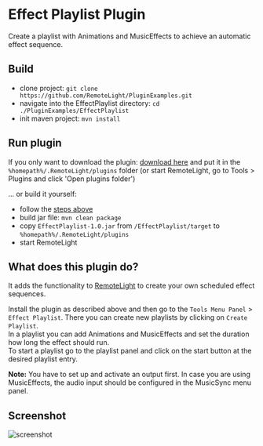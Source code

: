 # Effect Playlist Plugin
Create a playlist with Animations and MusicEffects to achieve an automatic effect sequence.

## Build
- clone project: `git clone https://github.com/RemoteLight/PluginExamples.git`
- navigate into the EffectPlaylist directory: `cd ./PluginExamples/EffectPlaylist`
- init maven project: `mvn install`

## Run plugin
If you only want to download the plugin: [download here](https://github.com/RemoteLight/PluginExamples/raw/master/EffectPlaylist/target/EffectPlaylist-1.1.jar) and put it in the `%homepath%/.RemoteLight/plugins` folder (or start RemoteLight, go to Tools > Plugins and click 'Open plugins folder')

... or build it yourself:
- follow the [steps above](#build)
- build jar file: `mvn clean package`
- copy `EffectPlaylist-1.0.jar` from `/EffectPlaylist/target` to `%homepath%/.RemoteLight/plugins`
- start RemoteLight

## What does this plugin do?
It adds the functionality to [RemoteLight](https://github.com/Drumber/RemoteLight) to create your own scheduled effect sequences.  

Install the plugin as described above and then go to the `Tools Menu Panel` > `Effect Playlist`. There you can create new playlists by clicking on `Create Playlist`.  
In a playlist you can add Animations and MusicEffects and set the duration how long the effect should run.  
To start a playlist go to the playlist panel and click on the start button at the desired playlist entry.

**Note:** You have to set up and activate an output first. In case you are using MusicEffects, the audio input should be configured in the MusicSync menu panel.

## Screenshot
![screenshot](https://user-images.githubusercontent.com/29163322/91655569-d7de4300-eab1-11ea-9a55-175a1455fb81.png)
